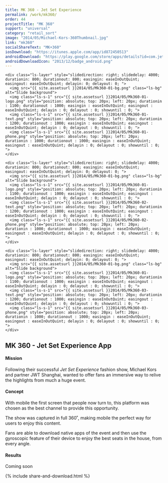 ```yaml
---
title: MK 360 - Jet Set Experience
permalink: /work/mk360/
order: 44
projectTitle: "MK 360"
support: "universal"
category: "retail_sort"
image: "2014/05/Michael-Kors-360Thumbnail.jpg"
link: "mk360"
socialShareText: "MK+360"
iosDownload: "https://itunes.apple.com/app/id872450513"
androidDownload: "https://play.google.com/store/apps/details?id=com.jetset.michaelkors"
androidDownloadIcon: "2013/12/badge_android.png"
---
```

<div class="avia-layerslider solid_bottom_border">
  <div id="layerslider_1" class="ls-wp-container">

    <div class="ls-layer" style="slidedirection: right; slidedelay: 4000; durationin: 800; durationout: 800; easingin: easeInOutQuint; easingout: easeInOutQuint; delayin: 0; delayout: 0; ">
      <img src="{{ site.assetsurl }}2014/05/Mk360-01-bg.png" class="ls-bg" alt="Slide background">
      <img class="ls-s-1" src="{{ site.assetsurl }}2014/05/Mk360-01-logo.png" style="position: absolute; top: 20px; left: 20px; durationin : 1100; durationout : 1000; easingin : easeInOutQuint; easingout : easeInOutQuint; delayin : 0; delayout : 0; showuntil : 0; ">
      <img class="ls-s-1" src="{{ site.assetsurl }}2014/05/Mk360-01-text.png" style="position: absolute; top: 20px; left: 20px; durationin : 1200; durationout : 1000; easingin : easeInOutQuint; easingout : easeInOutQuint; delayin : 0; delayout : 0; showuntil : 0; ">
      <img class="ls-s-1" src="{{ site.assetsurl }}2014/05/Mk360-01-phone.png" style="position: absolute; top: 20px; left: 20px; durationin : 1000; durationout : 1000; easingin : easeInOutQuint; easingout : easeInOutQuint; delayin : 0; delayout : 0; showuntil : 0; ">
    </div>

    <div class="ls-layer" style="slidedirection: right; slidedelay: 4000; durationin: 800; durationout: 800; easingin: easeInOutQuint; easingout: easeInOutQuint; delayin: 0; delayout: 0; ">
      <img src="{{ site.assetsurl }}2014/05/Mk360-01-bg.png" class="ls-bg" alt="Slide background">
      <img class="ls-s-1" src="{{ site.assetsurl }}2014/05/Mk360-01-logo.png" style="position: absolute; top: 20px; left: 20px; durationin : 1100; durationout : 1000; easingin : easeInOutQuint; easingout : easeInOutQuint; delayin : 0; delayout : 0; showuntil : 0; ">
      <img class="ls-s-1" src="{{ site.assetsurl }}2014/05/Mk360-02-text.png" style="position: absolute; top: 20px; left: 20px; durationin : 1200; durationout : 1000; easingin : easeInOutQuint; easingout : easeInOutQuint; delayin : 0; delayout : 0; showuntil : 0; ">
      <img class="ls-s-1" src="{{ site.assetsurl }}2014/05/Mk360-02-phone.png" style="position: absolute; top: 20px; left: 20px; durationin : 1000; durationout : 1000; easingin : easeInOutQuint; easingout : easeInOutQuint; delayin : 0; delayout : 0; showuntil : 0; ">
    </div>

    <div class="ls-layer" style="slidedirection: right; slidedelay: 4000; durationin: 800; durationout: 800; easingin: easeInOutQuint; easingout: easeInOutQuint; delayin: 0; delayout: 0; ">
      <img src="{{ site.assetsurl }}2014/05/Mk360-01-bg.png" class="ls-bg" alt="Slide background">
      <img class="ls-s-1" src="{{ site.assetsurl }}2014/05/Mk360-01-logo.png" style="position: absolute; top: 20px; left: 20px; durationin : 1100; durationout : 1000; easingin : easeInOutQuint; easingout : easeInOutQuint; delayin : 0; delayout : 0; showuntil : 0; ">
      <img class="ls-s-1" src="{{ site.assetsurl }}2014/05/Mk360-03-text.png" style="position: absolute; top: 20px; left: 20px; durationin : 1200; durationout : 1000; easingin : easeInOutQuint; easingout : easeInOutQuint; delayin : 0; delayout : 0; showuntil : 0; ">
      <img class="ls-s-1" src="{{ site.assetsurl }}2014/05/Mk360-03-phone.png" style="position: absolute; top: 20px; left: 20px; durationin : 1000; durationout : 1000; easingin : easeInOutQuint; easingout : easeInOutQuint; delayin : 0; delayout : 0; showuntil : 0; ">
    </div>
  </div>
</div>

<div class="wrapper content project-detail" markdown="1">
  <h2 class="content-h2 with-bottom-line">MK 360 - Jet Set Experience App</h2>

#### Mission

Following their successful _Jet Set Experience_ fashion show, Michael Kors and partner JWT Shanghai, wanted to offer fans an immersive way to relive the highlights from much a huge event.

#### Concept

With mobile the first screen that people now turn to, this platform was chosen as the best channel to provide this opportunity.

The show was captured in full 360˚, making mobile the perfect way for users to enjoy this content.

Fans are able to download native apps of the event and then use the gyroscopic feature of their device to enjoy the best seats in the house, from every angle.

#### Results

Coming soon

</div>

{% include share-and-download.html %}

<script>
$(document).ready(function() {
  if (typeof $.fn.layerSlider == "undefined") {
    lsShowNotice('layerslider_1','jquery');
  }
  else if (typeof $.transit == "undefined" || typeof $.transit.modifiedForLayerSlider == "undefined") {
    lsShowNotice('layerslider_1', 'transit');
  }
  else
  {
    $("#layerslider_1").layerSlider({
      width : '1440px',
      height : '600px',
      responsive : true,
      responsiveUnder : 0,
      sublayerContainer : 0,
      autoStart : true,
      pauseOnHover : true,
      firstLayer : 1,
      animateFirstLayer : true,
      randomSlideshow : false,
      twoWaySlideshow : true,
      loops : 0,
      forceLoopNum : true,
      autoPlayVideos : true,
      autoPauseSlideshow : 'auto',
      youtubePreview : 'maxresdefault.jpg',
      keybNav : true,
      touchNav : true,
      skin : 'fullwidth',
      skinsPath : '../../css/LayerSlider/skins/',
      globalBGColor : 'transparent',
      navPrevNext : true,
      navStartStop : false,
      navButtons : true,
      hoverPrevNext : true,
      hoverBottomNav : false,
      showBarTimer : false,
      showCircleTimer : true,
      thumbnailNavigation : 'hover',
      tnWidth : 100,
      tnHeight : 60,
      tnContainerWidth : '60%',
      tnActiveOpacity : 35,
      tnInactiveOpacity : 100,
      imgPreload : true,
      yourLogo : false,
      yourLogoStyle : 'left: 10px; top: 10px;',
      yourLogoLink : false,
      yourLogoTarget : '_self',
      cbInit : function(element) { },
      cbStart : function(data) { },
      cbStop : function(data) { },
      cbPause : function(data) { },
      cbAnimStart : function(data) { },
      cbAnimStop : function(data) { },
      cbPrev : function(data) { },
      cbNext : function(data) { }
    });
  }
});
</script>
